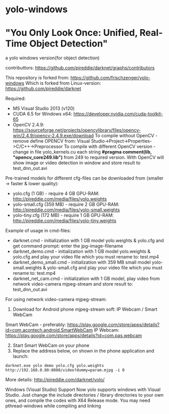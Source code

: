 # yolo-windows
# "You Only Look Once: Unified, Real-Time Object Detection"
a yolo windows version(for object detection)

contributtors: https://github.com/pjreddie/darknet/graphs/contributors

This repository is forked from: https://github.com/frischzenger/yolo-windows
Which is forked from Linux-version: https://github.com/pjreddie/darknet

Required: 
* MS Visual Studio 2013 (v120)
* CUDA 6.5 for Windows x64: https://developer.nvidia.com/cuda-toolkit-65
* OpenCV 2.4.9: https://sourceforge.net/projects/opencvlibrary/files/opencv-win/2.4.9/opencv-2.4.9.exe/download
To compile without OpenCV - remove define OPENCV from: Visual Studio->Project->Properties->C/C++->Preprocessor
To compile with different OpenCV version - change in file yolo_kernels.cu each string **#pragma comment(lib, "opencv_core249.lib")** from 249 to required version.
With OpenCV will show image or video detection in window and store result to test_dnn_out.avi

Pre-trained models for different cfg-files can be downloaded from (smaller -> faster & lower quality):
* yolo.cfg (1 GB) - require 4 GB GPU-RAM: http://pjreddie.com/media/files/yolo.weights
* yolo-small.cfg (359 MB) - require 2 GB GPU-RAM: http://pjreddie.com/media/files/yolo-small.weights
* yolo-tiny.cfg (172 MB) - require 1 GB GPU-RAM: http://pjreddie.com/media/files/yolo-tiny.weights

Example of usage in cmd-files:
* darknet.cmd - initialization with 1 GB model yolo.weights & yolo.cfg and get command prompt: enter the jpg-image-filename
* darknet_demo.cmd - initialization with 1 GB model yolo.weights & yolo.cfg and play your video file which you must rename to: test.mp4
* darknet_demo_small.cmd - initialization with 359 MB small model yolo-small.weights & yolo-small.cfg and play your video file which you must rename to: test.mp4
* darknet_net_cam.cmd - initialization with 1 GB model, play video from network video-camera mjpeg-stream and store result to: test_dnn_out.avi

For using network video-camera mjpeg-stream:

1. Download for Android phone mjpeg-stream soft: IP Webcam / Smart WebCam


 Smart WebCam - preferably: https://play.google.com/store/apps/details?id=com.acontech.android.SmartWebCam
 IP Webcam: https://play.google.com/store/apps/details?id=com.pas.webcam


2. Start Smart WebCam on your phone
3. Replace the address below, on shown in the phone application and launch:

```
darknet.exe yolo demo yolo.cfg yolo.weights http://192.168.0.80:8080/video?dummy=param.mjpg -i 0
```

More details: http://pjreddie.com/darknet/yolo/

Windows (Visual Studio) Support
Now yolo supports windows with Visual Studio. Just change the include directories / library directories to your own ones, 
and compile the codes with X64 Release mode. You may need pthread-windows while compiling and linking
